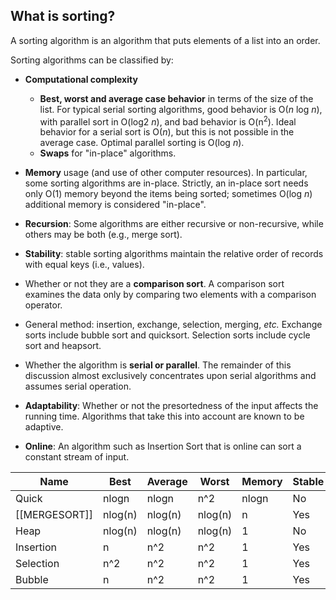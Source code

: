 ## What is sorting?


A sorting algorithm is an algorithm that puts elements of a list into an order.

Sorting algorithms can be classified by:

-   **Computational complexity**
    -   **Best, worst and average case behavior** in terms of the size of the list. For typical serial sorting algorithms, good behavior is O(_n_ log _n_), with parallel sort in O(log2 _n_), and bad behavior is O(n<sup>2</sup>). Ideal behavior for a serial sort is O(_n_), but this is not possible in the average case. Optimal parallel sorting is O(log _n_).
    -   **Swaps** for "in-place" algorithms.
    
-  **Memory**  usage (and use of other computer resources). In particular, some sorting algorithms are in-place. Strictly, an in-place sort needs only O(1) memory beyond the items being sorted; sometimes O(log _n_) additional memory is considered "in-place".
-  **Recursion**: Some algorithms are either recursive or non-recursive, while others may be both (e.g., merge sort).
-  **Stability**: stable sorting algorithms maintain the relative order of records with equal keys (i.e., values).
-   Whether or not they are a **comparison sort**. A comparison sort examines the data only by comparing two elements with a comparison operator.
-   General method: insertion, exchange, selection, merging, _etc._ Exchange sorts include bubble sort and quicksort. Selection sorts include cycle sort and heapsort.
-   Whether the algorithm is **serial or parallel**. The remainder of this discussion almost exclusively concentrates upon serial algorithms and assumes serial operation.
-   **Adaptability**: Whether or not the presortedness of the input affects the running time. Algorithms that take this into account are known to be adaptive.
-   **Online**: An algorithm such as Insertion Sort that is online can sort a constant stream of input.



| Name          | Best    | Average | Worst   | Memory | Stable | Method       |
| ------------- | ------- | ------- | ------- | ------ | ------ | ------------ |
| Quick         | nlogn   | nlogn   | n^2     | nlogn  | No     | Partitioning |
| [[MERGESORT]] | nlog(n) | nlog(n) | nlog(n) | n      | Yes    | Merging      |
| Heap          | nlog(n) | nlog(n) | nlog(n) | 1      | No     | Selection    |
| Insertion     | n       | n^2     | n^2     | 1      | Yes    | Insertion    |
| Selection     | n^2     | n^2     | n^2     | 1      | Yes    | Exchanging   |
| Bubble        | n       | n^2     | n^2     | 1      | Yes    | Exchanging   |


